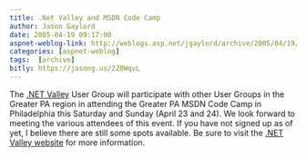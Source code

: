 ```yaml
---
title: .Net Valley and MSDN Code Camp
author: Jason Gaylord
date: 2005-04-19 09:17:00
aspnet-weblog-link: http://weblogs.asp.net/jgaylord/archive/2005/04/19/403315.aspx
categories: [aspnet-weblog]
tags:  [archive]
bitly: https://jasong.us/2Z0WqvL
---
```


The [.NET Valley](http://www.dotnetvalley.com/) User Group will participate with other User Groups in the Greater PA region in attending the Greater PA MSDN Code Camp in Philadelphia this Saturday and Sunday (April 23 and 24). We look forward to meeting the various attendees of this event. If you have not signed up as of yet, I believe there are still some spots available. Be sure to visit the [.NET Valley website](http://www.dotnetvalley.com/Events/258.aspx) for more information.
